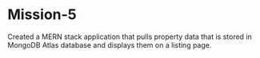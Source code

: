 # Mission-5

Created a MERN stack application that pulls property data that is stored in MongoDB Atlas database and displays them on a listing page.  
